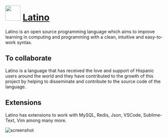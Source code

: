 # <img src="https://cdn.jsdelivr.net/gh/chtof/chocolatey-packages/automatic/latino/latino.png" width="48" height="48"/> [Latino](https://chocolatey.org/packages/latino)

Latino is an open source programming language which aims to improve learning in computing and programming with a clean, intuitive and easy-to-work syntax.

## To collaborate
Latino is a language that has received the love and support of Hispanic users around the world and they have contributed to the growth of this project by helping to disseminate and contribute to the source code of the language.

## Extensions
Latino has extensions to work with MySQL, Redis, Json, VSCode, Sublime-Text, Vim among many more.

![screenshot](https://cdn.jsdelivr.net/gh/chtof/chocolatey-packages/automatic/latino/screenshot.png)
